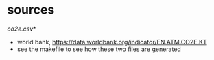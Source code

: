 # sources


**co2e*.csv**
- world bank, https://data.worldbank.org/indicator/EN.ATM.CO2E.KT
- see the makefile to see how these two files are generated